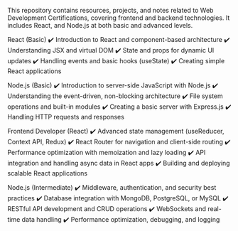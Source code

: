 This repository contains resources, projects, and notes related to Web Development Certifications, covering frontend and backend technologies. It includes React, and Node.js at both basic and advanced levels.
 
 React (Basic)
✔️ Introduction to React and component-based architecture
✔️ Understanding JSX and virtual DOM
✔️ State and props for dynamic UI updates
✔️ Handling events and basic hooks (useState)
✔️ Creating simple React applications

 Node.js (Basic)
✔️ Introduction to server-side JavaScript with Node.js
✔️ Understanding the event-driven, non-blocking architecture
✔️ File system operations and built-in modules
✔️ Creating a basic server with Express.js
✔️ Handling HTTP requests and responses

Frontend Developer (React)
✔️ Advanced state management (useReducer, Context API, Redux)
✔️ React Router for navigation and client-side routing
✔️ Performance optimization with memoization and lazy loading
✔️ API integration and handling async data in React apps
✔️ Building and deploying scalable React applications

 Node.js (Intermediate)
✔️ Middleware, authentication, and security best practices
✔️ Database integration with MongoDB, PostgreSQL, or MySQL
✔️ RESTful API development and CRUD operations
✔️ WebSockets and real-time data handling
✔️ Performance optimization, debugging, and logging


